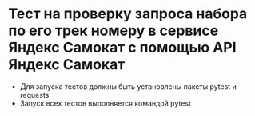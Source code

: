 ﻿# Тест на проверку запроса набора по его трек номеру в сервисе Яндекс Самокат с помощью API Яндекс Самокат
- Для запуска тестов должны быть установлены пакеты pytest и requests
- Запуск всех тестов выполняется командой pytest